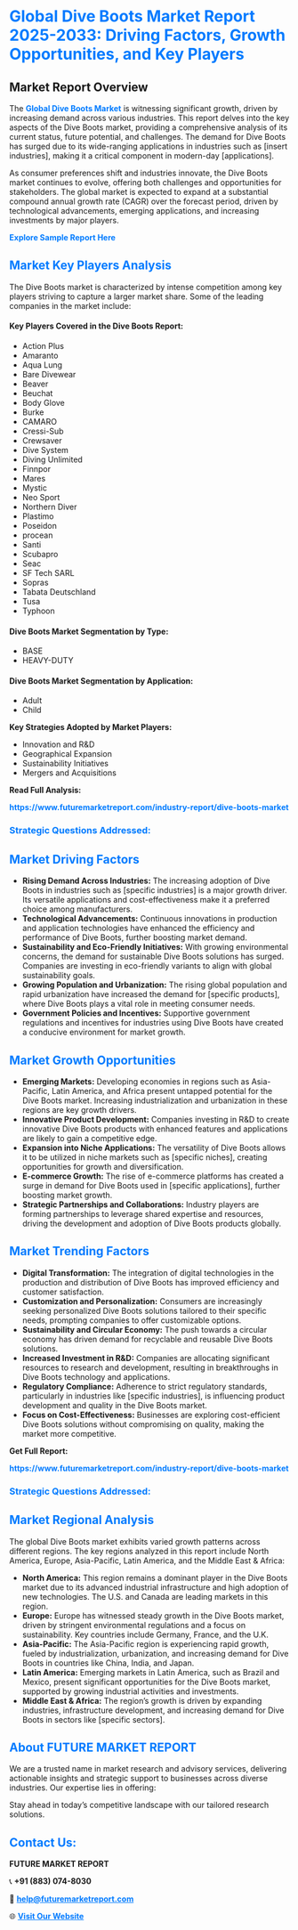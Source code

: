 <h1 style="color: #007BFF;">Global Dive Boots Market Report 2025-2033: Driving Factors, Growth Opportunities, and Key Players</h1>

<section id="overview">
<h2>Market Report Overview</h2>
<p>The <a href="https://www.futuremarketreport.com/industry-report/dive-boots-market" style="color: #007BFF; text-decoration: none;"><strong>Global Dive Boots Market</strong></a> is witnessing significant growth, driven by increasing demand across various industries. This report delves into the key aspects of the Dive Boots market, providing a comprehensive analysis of its current status, future potential, and challenges. The demand for Dive Boots has surged due to its wide-ranging applications in industries such as [insert industries], making it a critical component in modern-day [applications].</p>
<p>As consumer preferences shift and industries innovate, the Dive Boots market continues to evolve, offering both challenges and opportunities for stakeholders. The global market is expected to expand at a substantial compound annual growth rate (CAGR) over the forecast period, driven by technological advancements, emerging applications, and increasing investments by major players.</p>
</section>

<section id="overview">
<p><a href="https://www.futuremarketreport.com/request-sample/reportId=48449" style="color: #007BFF; text-decoration: none;"><strong>Explore Sample Report Here</strong></a></p>
</section>

<section id="key-players">
<h2 style="color: #007BFF;">Market Key Players Analysis</h2>
<p>The Dive Boots market is characterized by intense competition among key players striving to capture a larger market share. Some of the leading companies in the market include:</p>
<h4>Key Players Covered in the Dive Boots Report:</h4>
<ul><li>Action Plus</li><li>Amaranto</li><li>Aqua Lung</li><li>Bare Divewear</li><li>Beaver</li><li>Beuchat</li><li>Body Glove</li><li>Burke</li><li>CAMARO</li><li>Cressi-Sub</li><li>Crewsaver</li><li>Dive System</li><li>Diving Unlimited</li><li>Finnpor</li><li>Mares</li><li>Mystic</li><li>Neo Sport</li><li>Northern Diver</li><li>Plastimo</li><li>Poseidon</li><li>procean</li><li>Santi</li><li>Scubapro</li><li>Seac</li><li>SF Tech SARL</li><li>Sopras</li><li>Tabata Deutschland</li><li>Tusa</li><li>Typhoon</li></ul>
<h4>Dive Boots Market Segmentation by Type:</h4>
<ul><li>BASE</li><li>HEAVY-DUTY</li></ul>

<h4>Dive Boots Market Segmentation by Application:</h4>
<ul><li>Adult</li><li>Child</li></ul>
<p><strong>Key Strategies Adopted by Market Players:</strong></p>
<ul>
<li>Innovation and R&D</li>
<li>Geographical Expansion</li>
<li>Sustainability Initiatives</li>
<li>Mergers and Acquisitions</li>
</ul>
</section>

<section>
<p><strong>Read Full Analysis: </strong></p><a href="https://www.futuremarketreport.com/industry-report/dive-boots-market" style="color: #007BFF; text-decoration: none;"><strong>https://www.futuremarketreport.com/industry-report/dive-boots-market</strong></a>
<h3 style="color: #007BFF;">Strategic Questions Addressed:</h3>
</section>

<section id="driving-factors">
<h2 style="color: #007BFF;">Market Driving Factors</h2>
<ul>
<li><strong>Rising Demand Across Industries:</strong> The increasing adoption of Dive Boots in industries such as [specific industries] is a major growth driver. Its versatile applications and cost-effectiveness make it a preferred choice among manufacturers.</li>
<li><strong>Technological Advancements:</strong> Continuous innovations in production and application technologies have enhanced the efficiency and performance of Dive Boots, further boosting market demand.</li>
<li><strong>Sustainability and Eco-Friendly Initiatives:</strong> With growing environmental concerns, the demand for sustainable Dive Boots solutions has surged. Companies are investing in eco-friendly variants to align with global sustainability goals.</li>
<li><strong>Growing Population and Urbanization:</strong> The rising global population and rapid urbanization have increased the demand for [specific products], where Dive Boots plays a vital role in meeting consumer needs.</li>
<li><strong>Government Policies and Incentives:</strong> Supportive government regulations and incentives for industries using Dive Boots have created a conducive environment for market growth.</li>
</ul>
</section>

<section id="growth-opportunities">
<h2 style="color: #007BFF;">Market Growth Opportunities</h2>
<ul>
<li><strong>Emerging Markets:</strong> Developing economies in regions such as Asia-Pacific, Latin America, and Africa present untapped potential for the Dive Boots market. Increasing industrialization and urbanization in these regions are key growth drivers.</li>
<li><strong>Innovative Product Development:</strong> Companies investing in R&D to create innovative Dive Boots products with enhanced features and applications are likely to gain a competitive edge.</li>
<li><strong>Expansion into Niche Applications:</strong> The versatility of Dive Boots allows it to be utilized in niche markets such as [specific niches], creating opportunities for growth and diversification.</li>
<li><strong>E-commerce Growth:</strong> The rise of e-commerce platforms has created a surge in demand for Dive Boots used in [specific applications], further boosting market growth.</li>
<li><strong>Strategic Partnerships and Collaborations:</strong> Industry players are forming partnerships to leverage shared expertise and resources, driving the development and adoption of Dive Boots products globally.</li>
</ul>
</section>

<section id="trending-factors">
<h2 style="color: #007BFF;">Market Trending Factors</h2>
<ul>
<li><strong>Digital Transformation:</strong> The integration of digital technologies in the production and distribution of Dive Boots has improved efficiency and customer satisfaction.</li>
<li><strong>Customization and Personalization:</strong> Consumers are increasingly seeking personalized Dive Boots solutions tailored to their specific needs, prompting companies to offer customizable options.</li>
<li><strong>Sustainability and Circular Economy:</strong> The push towards a circular economy has driven demand for recyclable and reusable Dive Boots solutions.</li>
<li><strong>Increased Investment in R&D:</strong> Companies are allocating significant resources to research and development, resulting in breakthroughs in Dive Boots technology and applications.</li>
<li><strong>Regulatory Compliance:</strong> Adherence to strict regulatory standards, particularly in industries like [specific industries], is influencing product development and quality in the Dive Boots market.</li>
<li><strong>Focus on Cost-Effectiveness:</strong> Businesses are exploring cost-efficient Dive Boots solutions without compromising on quality, making the market more competitive.</li>
</ul>
</section>

<section>
<p><strong>Get Full Report: </strong></p><a href="https://www.futuremarketreport.com/industry-report/dive-boots-market" style="color: #007BFF; text-decoration: none;"><strong>https://www.futuremarketreport.com/industry-report/dive-boots-market</strong></a>
<h3 style="color: #007BFF;">Strategic Questions Addressed:</h3>
</section>


<section id="regional-analysis">
<h2 style="color: #007BFF;">Market Regional Analysis</h2>
<p>The global Dive Boots market exhibits varied growth patterns across different regions. The key regions analyzed in this report include North America, Europe, Asia-Pacific, Latin America, and the Middle East & Africa:</p>
<ul>
<li><strong>North America:</strong> This region remains a dominant player in the Dive Boots market due to its advanced industrial infrastructure and high adoption of new technologies. The U.S. and Canada are leading markets in this region.</li>
<li><strong>Europe:</strong> Europe has witnessed steady growth in the Dive Boots market, driven by stringent environmental regulations and a focus on sustainability. Key countries include Germany, France, and the U.K.</li>
<li><strong>Asia-Pacific:</strong> The Asia-Pacific region is experiencing rapid growth, fueled by industrialization, urbanization, and increasing demand for Dive Boots in countries like China, India, and Japan.</li>
<li><strong>Latin America:</strong> Emerging markets in Latin America, such as Brazil and Mexico, present significant opportunities for the Dive Boots market, supported by growing industrial activities and investments.</li>
<li><strong>Middle East & Africa:</strong> The region’s growth is driven by expanding industries, infrastructure development, and increasing demand for Dive Boots in sectors like [specific sectors].</li>
</ul>
</section>

<footer>
<h2 style="color: #007BFF;">About FUTURE MARKET REPORT</h2>
<p>We are a trusted name in market research and advisory services, delivering actionable insights and strategic support to businesses across diverse industries. Our expertise lies in offering:</p>

<p>Stay ahead in today’s competitive landscape with our tailored research solutions.</p>

<h2 style="color: #007BFF;">Contact Us:</h2>
<p><strong>FUTURE MARKET REPORT</strong></p>
<p>📞 <strong>+91 (883) 074-8030</strong></p>
<p>📧 <strong><a href="mailto:help@futuremarketreport.com" style="color: #007BFF;">help@futuremarketreport.com</a></strong></p>
<p>🌐 <strong><a href="https://www.futuremarketreport.com/" style="color: #007BFF;">Visit Our Website</a></strong></p>
</footer>
